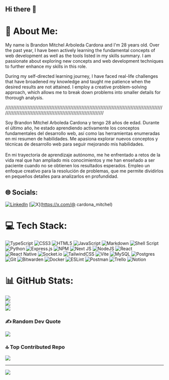 ## Hi there 👋

# 💫 About Me:
My name is Brandon Mitchel Arboleda Cardona and I'm 28 years old. Over the past year, I have been actively learning the fundamental concepts of web development as well as the tools listed in my skills summary. I am passionate about exploring new concepts and web development techniques to further enhance my skills in this role. 

During my self-directed learning journey, I have faced real-life challenges that have broadened my knowledge and taught me patience when the desired results are not attained. I employ a creative problem-solving approach, which allows me to break down problems into smaller details for thorough analysis.

/////////////////////////////////////////////////////////////////////////////////////////////////////////////////////////////////////////////////////////////////

Soy Brandon Mitchel Arboleda Cardona y tengo 28 años de edad. Durante el último año, he estado aprendiendo activamente los conceptos fundamentales del desarrollo web, así como las herramientas enumeradas en mi resumen de habilidades. Me apasiona explorar nuevos conceptos y técnicas de desarrollo web para seguir mejorando mis habilidades.<br><br>En mi trayectoria de aprendizaje autónomo, me he enfrentado a retos de la vida real que han ampliado mis conocimientos y me han enseñado a ser paciente cuando no se obtienen los resultados esperados. Empleo un enfoque creativo para la resolución de problemas, que me permite dividirlos en pequeños detalles para analizarlos en profundidad.


## 🌐 Socials:
[![LinkedIn](https://img.shields.io/badge/LinkedIn-%230077B5.svg?logo=linkedin&logoColor=white)](https://linkedin.com/in/https://www.linkedin.com/in/brandon-mitchel-arboleda-cardona?lipi=urn%3Ali%3Apage%3Ad_flagship3_profile_view_base_contact_details%3B6C9MocEnQXuv%2F90vYmSLlg%3D%3D) [![X](https://img.shields.io/badge/X-black.svg?logo=X&logoColor=white)](https://x.com/@ cardona_mitchel) 

# 💻 Tech Stack:
![TypeScript](https://img.shields.io/badge/typescript-%23007ACC.svg?style=for-the-badge&logo=typescript&logoColor=white) ![CSS3](https://img.shields.io/badge/css3-%231572B6.svg?style=for-the-badge&logo=css3&logoColor=white) ![HTML5](https://img.shields.io/badge/html5-%23E34F26.svg?style=for-the-badge&logo=html5&logoColor=white) ![JavaScript](https://img.shields.io/badge/javascript-%23323330.svg?style=for-the-badge&logo=javascript&logoColor=%23F7DF1E) ![Markdown](https://img.shields.io/badge/markdown-%23000000.svg?style=for-the-badge&logo=markdown&logoColor=white) ![Shell Script](https://img.shields.io/badge/shell_script-%23121011.svg?style=for-the-badge&logo=gnu-bash&logoColor=white) ![Python](https://img.shields.io/badge/python-3670A0?style=for-the-badge&logo=python&logoColor=ffdd54) ![Express.js](https://img.shields.io/badge/express.js-%23404d59.svg?style=for-the-badge&logo=express&logoColor=%2361DAFB) ![NPM](https://img.shields.io/badge/NPM-%23CB3837.svg?style=for-the-badge&logo=npm&logoColor=white) ![Next JS](https://img.shields.io/badge/Next-black?style=for-the-badge&logo=next.js&logoColor=white) ![NodeJS](https://img.shields.io/badge/node.js-6DA55F?style=for-the-badge&logo=node.js&logoColor=white) ![React](https://img.shields.io/badge/react-%2320232a.svg?style=for-the-badge&logo=react&logoColor=%2361DAFB) ![React Native](https://img.shields.io/badge/react_native-%2320232a.svg?style=for-the-badge&logo=react&logoColor=%2361DAFB) ![Socket.io](https://img.shields.io/badge/Socket.io-black?style=for-the-badge&logo=socket.io&badgeColor=010101) ![TailwindCSS](https://img.shields.io/badge/tailwindcss-%2338B2AC.svg?style=for-the-badge&logo=tailwind-css&logoColor=white) ![Vite](https://img.shields.io/badge/vite-%23646CFF.svg?style=for-the-badge&logo=vite&logoColor=white) ![MySQL](https://img.shields.io/badge/mysql-4479A1.svg?style=for-the-badge&logo=mysql&logoColor=white) ![Postgres](https://img.shields.io/badge/postgres-%23316192.svg?style=for-the-badge&logo=postgresql&logoColor=white) ![Git](https://img.shields.io/badge/git-%23F05033.svg?style=for-the-badge&logo=git&logoColor=white) ![Bitwarden](https://img.shields.io/badge/bitwarden-%23175DDC.svg?style=for-the-badge&logo=bitwarden&logoColor=white) ![Docker](https://img.shields.io/badge/docker-%230db7ed.svg?style=for-the-badge&logo=docker&logoColor=white) ![ESLint](https://img.shields.io/badge/ESLint-4B3263?style=for-the-badge&logo=eslint&logoColor=white) ![Postman](https://img.shields.io/badge/Postman-FF6C37?style=for-the-badge&logo=postman&logoColor=white) ![Trello](https://img.shields.io/badge/Trello-%23026AA7.svg?style=for-the-badge&logo=Trello&logoColor=white) ![Notion](https://img.shields.io/badge/Notion-%23000000.svg?style=for-the-badge&logo=notion&logoColor=white)
# 📊 GitHub Stats:
![](https://github-readme-stats.vercel.app/api?username=MitchelCardona28&theme=default&hide_border=false&include_all_commits=true&count_private=false)<br/>
![](https://github-readme-streak-stats.herokuapp.com/?user=MitchelCardona28&theme=default&hide_border=false)<br/>
![](https://github-readme-stats.vercel.app/api/top-langs/?username=MitchelCardona28&theme=default&hide_border=false&include_all_commits=true&count_private=false&layout=compact)

### ✍️ Random Dev Quote
![](https://quotes-github-readme.vercel.app/api?type=horizontal&theme=radical)

### 🔝 Top Contributed Repo
![](https://github-contributor-stats.vercel.app/api?username=MitchelCardona28&limit=5&theme=default&combine_all_yearly_contributions=true)

---
[![](https://visitcount.itsvg.in/api?id=MitchelCardona28&icon=5&color=1)](https://visitcount.itsvg.in)

<!-- Proudly created with GPRM ( https://gprm.itsvg.in ) -->

